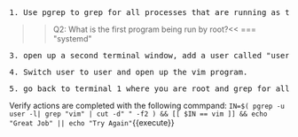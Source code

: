 


<pre>1. Use pgrep to grep for all processes that are running as the root user and display the process names</pre>

>>Q2: What is the first program being run by root?<<
=== "systemd"

<pre>3. open up a second terminal window, add a user called "user"</pre>

<pre>4. Switch user to user and open up the vim program. </pre>

<pre>5. go back to terminal 1 where you are root and grep for all processes under the user "user" </pre>

Verify actions are completed with the following commpand: `IN=$( pgrep -u user -l| grep "vim" | cut -d" " -f2 ) && [[ $IN == vim ]] && echo "Great Job" || echo "Try Again"`{{execute}}
